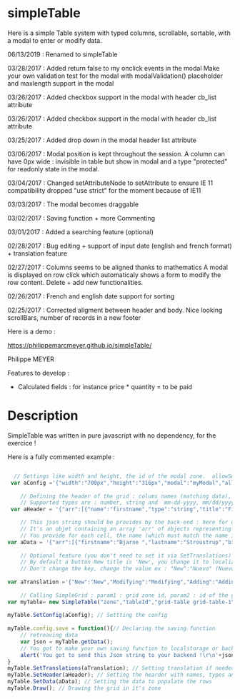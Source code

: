# simpleTable

Here is a simple Table system with typed columns, scrollable, sortable, with a modal to enter or modify data.

06/13/2019 : Renamed to simpleTable

03/28/2017 : Added return false to my onclick events in the modal 
             Make your own validation test for the modal with modalValidation() 
			 placeholder and maxlength support in the modal

03/26/2017 : Added checkbox support in the modal with header cb_list attribute

03/26/2017 : Added checkbox support in the modal with header cb_list attribute

03/25/2017 : Added drop down in the modal header list attribute

03/06/2017 : Modal position is kept throughout the session. A column can have 0px wide : invisible in table but show in modal and a type "protected" for readonly state in the modal.

03/04/2017 : Changed setAttributeNode to setAttribute to ensure IE 11 compatibility dropped "use strict" for the moment because of IE11

03/03/2017 : The modal becomes draggable

03/02/2017 : Saving function + more Commenting

03/01/2017 : Added a searching feature (optional)

02/28/2017 : Bug editing + support of input date (english and french format) + translation feature 

02/27/2017 : Columns seems to be aligned thanks to mathematics 
A modal is displayed on row click which automaticaly shows a form to modify the row content.
Delete + add new functionalities.

02/26/2017 : French and english date support for sorting

02/25/2017 : Corrected aligment between header and body. Nice looking scrollBars, number of records in a new footer

Here is a demo :

https://philippemarcmeyer.github.io/simpleTable/

Philippe MEYER

Features to develop :

- Calculated fields : for instance price * quantity = to be paid


# Description

SimpleTable was written in pure javascript with no dependency, for the exercice !


Here is a fully commented example :

```javascript

  // Settings like width and height, the id of the modal zone.  allowSearch gives you a search field
 var aConfig ='{"width":"700px","height":"316px","modal":"myModal","allowSearch":"yes"}';
    
    // Defining the header of the grid : colums names (matching data), types , titles and width
    // Supported types are : number, string and  mm-dd-yyyy, mm/dd/yyyy, dd-mm-yyyy, dd/mm/yyyy
 var aHeader = '{"arr":[{"name":"firstname","type":"string","title":"First name","width":"200px"},{"name":"lastname","type":"string","title":"Last name","width":"200px"},{"name":"birthdate","type":"mm-dd-yyyy","title":"Birthdate","width":"150px"},{"name":"langage","type":"string","title":"Langage","width":"150px"}]}';

    // This json string should be provides by the back-end : here for demonstration purpose
    // It's an objet containing an array 'arr' of objects representing the rows of our grid
    // You provide for each cell, the name (which must match the name in the header) and the value
var aData = '{"arr":[{"firstname":"Bjarne ","lastname":"Stroustrup","birthdate":"12-30-1950","langage":"C++"},{"firstname":"Denis","lastname":"Ritchie","birthdate":"09-09-1941","langage":"C"},{"firstname":"Kenneth","lastname":"Thompson","birthdate":"02-04-1943","langage":"Go"},{"firstname":"James","lastname":"Gosling","birthdate":"05-19-1955","langage":"Java"},{"firstname":"Brendan ","lastname":"Eich","birthdate":"07-04-1961","langage":"Javascript"},{"firstname":"Guido","lastname":"Van Rossum","birtdate":"01-31-1956","langage":"Python"},{"firstname":"Yukihiro","lastname":"Matsumoto","birthdate":"04-14-1965","langage":"Ruby"},{"firstname":"Roberto","lastname":"Lerusalimschy","birthdate":"05-21-1960","langage":"Lua"},{"firstname":"Rasmus","lastname":"Lerdorf","birthdate":"11-22-1968","langage":"Php"},{"firstname":"Jean","lastname":"Ichbiah","birthdate":"03-25-1940","langage":"Ada"}]}';
    
    // Optional feature (you don't need to set it via SetTranslations)
    // By default a button New title is 'New', you change it to localize or just to provide another title like "Add" 
    // Don't change the key, change the value ex : "New":"Nuevo" (Nuevo is new in spanish)
    
var aTranslation ='{"New":"New","Modifying":"Modifying","Adding":"Adding","Delete":"Delete","Cancel":"Cancel","Validate":"Validate","Search":"Search","Save":"Save"}';
    
    // Calling SimpleGrid : param1 : grid zone id, param2 : id of the grid itself, param3 : grid class (I propose grid-table grid-table-1 but you may write your own css)
var myTable= new SimpleTable("zone","tableId","grid-table grid-table-1");
    
myTable.SetConfig(aConfig); // Settting the config
    
myTable.config.save = function(){// Declaring the saving function
    // retreaving data
    var json = myTable.getData();
    // You got to make your own saving function to localstorage or back-end !
    alert('You got to send this Json string to your backend !\r\n'+json);
}
myTable.SetTranslations(aTranslation); // Setting translation if needed    
myTable.SetHeader(aHeader); // Setting the hearder with names, types and width
myTable.SetData(aData); // Setting the data to populate the rows
myTable.Draw(); // Drawing the grid in it's zone 


```


